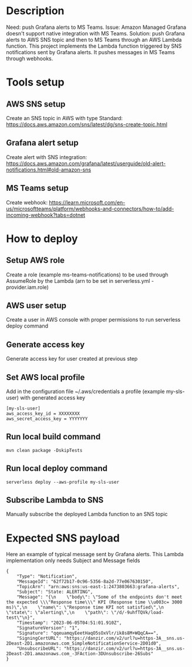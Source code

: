 # Description
Need: push Grafana alerts to MS Teams.
Issue: Amazon Managed Grafana doesn't support native integration with MS Teams.
Solution: push Grafana alerts to AWS SNS topic and then to MS Teams through an AWS Lambda function.
This project implements the Lambda function triggered by SNS notifications sent by Grafana alerts. It pushes messages in MS Teams through webhooks.

# Tools setup
## AWS SNS setup
Create an SNS topic in AWS with type Standard: https://docs.aws.amazon.com/sns/latest/dg/sns-create-topic.html

## Grafana alert setup
Create alert with SNS integration: https://docs.aws.amazon.com/grafana/latest/userguide/old-alert-notifications.html#old-amazon-sns

## MS Teams setup
Create webhook: https://learn.microsoft.com/en-us/microsoftteams/platform/webhooks-and-connectors/how-to/add-incoming-webhook?tabs=dotnet

# How to deploy
## Setup AWS role
Create a role (example ms-teams-notifications) to be used through AssumeRole by the Lambda (arn to be set in serverless.yml - provider.iam.role)

## AWS user setup
Create a user in AWS console with proper permissions to run serverless deploy command

## Generate access key
Generate access key for user created at previous step

## Set AWS local profile
Add in the configuration file ~/.aws/credentials a profile (example my-sls-user) with generated access key
```
[my-sls-user]
aws_access_key_id = XXXXXXXX
aws_secret_access_key = YYYYYYY
```

## Run local build command
```
mvn clean package -DskipTests
```

## Run local deploy command
```
serverless deploy --aws-profile my-sls-user
```

## Subscribe Lambda to SNS
Manually subscribe the deployed Lambda function to an SNS topic

# Expected SNS payload
Here an example of typical message sent by Grafana alerts.
This Lambda implementation only needs Subject and Message fields
```
{
    "Type": "Notification",
    "MessageId": "62f72b17-0c96-5356-8a2d-77e067630150",
    "TopicArn": "arn:aws:sns:us-east-1:2473803663:grafana-alerts",
    "Subject": "State: ALERTING",
    "Message": "{\n    \"body\": \"Some of the endpoints don't meet the expected \\\"Response time\\\" KPI (Response time \\u003c= 3000 ms)\",\n    \"name\": \"Response time KPI not satisfied\",\n    \"state\": \"alerting\",\n    \"path\": \"/d/-9uhfTQVk/load-test\"\n}",
    "Timestamp": "2023-06-05T04:51:01.910Z",
    "SignatureVersion": "1",
    "Signature": "qqeuamqyEeetHaqO5sOxVlr/ik8s8M+WQqCA==",
    "SigningCertURL": "https://danzir.com/v2/url?u=https-3A__sns.us-2Deast-2D1.amazonaws.com_SimpleNotificationService-2D01d0",
    "UnsubscribeURL": "https://danzir.com/v2/url?u=https-3A__sns.us-2Deast-2D1.amazonaws.com_-3FAction-3DUnsubscribe-26Subs"
}
```